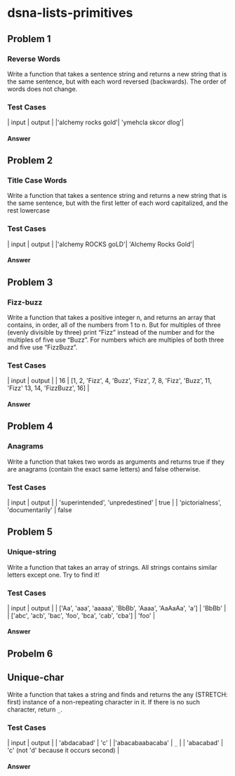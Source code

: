 # dsna-lists-primitives

## Problem 1

### Reverse Words

Write a function that takes a sentence string and returns a new string that is the same sentence, but with each word reversed (backwards). The order of words does not change.

### Test Cases

| input | output |
|'alchemy rocks gold'| 'ymehcla skcor dlog'|

#### Answer

## Problem 2

### Title Case Words

Write a function that takes a sentence string and returns a new string that is the same sentence, but with the first letter of each word capitalized, and the rest lowercase

### Test Cases

| input | output |
|'alchemy ROCKS goLD'| 'Alchemy Rocks Gold'|

#### Answer

## Problem 3

### Fizz-buzz

Write a function that takes a positive integer n, and returns an array that contains, in order, all of the numbers from 1 to n. But for multiples of three (evenly divisible by three) print “Fizz” instead of the number and for the multiples of five use “Buzz”. For numbers which are multiples of both three and five use “FizzBuzz”.

### Test Cases

| input | output |
| 16 | [1, 2, 'Fizz', 4, 'Buzz', 'Fizz', 7, 8, 'Fizz', 'Buzz', 11, 'Fizz' 13, 14, 'FizzBuzz', 16] |

#### Answer

## Problem 4

### Anagrams

Write a function that takes two words as arguments and returns true if they are anagrams (contain the exact same letters) and false otherwise.

### Test Cases

| input | output |
| 'superintended', 'unpredestined' | true |
| 'pictorialness', 'documentarily' | false

## Problem 5

### Unique-string

Write a function that takes an array of strings. All strings contains similar letters except one. Try to find it!

### Test Cases

| input | output |
| ['Aa', 'aaa', 'aaaaa', 'BbBb', 'Aaaa', 'AaAaAa', 'a'] | 'BbBb' |
| ['abc', 'acb', 'bac', 'foo', 'bca', 'cab', 'cba'] | 'foo' |

#### Answer

## Probelm 6

## Unique-char

Write a function that takes a string and finds and returns the any (STRETCH: first) instance of a non-repeating character in it. If there is no such character, return `_`.

### Test Cases

| input | output |
| 'abdacabad' | 'c' |
|'abacabaabacaba' | `_` |
| 'abacabad' | 'c' (not 'd' because it occurs second) |

#### Answer
